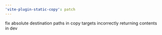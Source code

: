 ```yaml
---
'vite-plugin-static-copy': patch
---
```


fix absolute destination paths in copy targets incorrectly returning contents in dev
